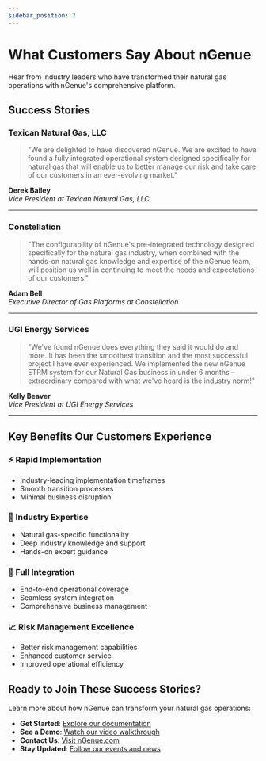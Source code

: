```yaml
---
sidebar_position: 2
---
```


# What Customers Say About nGenue

Hear from industry leaders who have transformed their natural gas operations with nGenue's comprehensive platform.

## Success Stories

### Texican Natural Gas, LLC

> "We are delighted to have discovered nGenue. We are excited to have found a fully integrated operational system designed specifically for natural gas that will enable us to better manage our risk and take care of our customers in an ever-evolving market."

**Derek Bailey**  
*Vice President at Texican Natural Gas, LLC*

---

### Constellation

> "The configurability of nGenue's pre-integrated technology designed specifically for the natural gas industry, when combined with the hands-on natural gas knowledge and expertise of the nGenue team, will position us well in continuing to meet the needs and expectations of our customers."

**Adam Bell**  
*Executive Director of Gas Platforms at Constellation*

---

### UGI Energy Services

> "We've found nGenue does everything they said it would do and more. It has been the smoothest transition and the most successful project I have ever experienced. We implemented the new nGenue ETRM system for our Natural Gas business in under 6 months – extraordinary compared with what we've heard is the industry norm!"

**Kelly Beaver**  
*Vice President at UGI Energy Services*

---

## Key Benefits Our Customers Experience

### ⚡ Rapid Implementation
- Industry-leading implementation timeframes
- Smooth transition processes
- Minimal business disruption

### 🎯 Industry Expertise
- Natural gas-specific functionality
- Deep industry knowledge and support
- Hands-on expert guidance

### 🔧 Full Integration
- End-to-end operational coverage
- Seamless system integration
- Comprehensive business management

### 📈 Risk Management Excellence
- Better risk management capabilities
- Enhanced customer service
- Improved operational efficiency

## Ready to Join These Success Stories?

Learn more about how nGenue can transform your natural gas operations:

- **Get Started**: [Explore our documentation](./intro)
- **See a Demo**: [Watch our video walkthrough](https://www.youtube.com/watch?v=HnG4dtuIkmE)
- **Contact Us**: [Visit nGenue.com](https://ngenue.com)
- **Stay Updated**: [Follow our events and news](https://ngenue.com/blogevents/)
